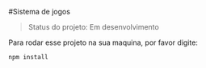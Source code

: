 #Sistema de jogos
> Status do projeto: Em desenvolvimento

Para rodar esse projeto na sua maquina, por favor digite:

```
npm install
```
